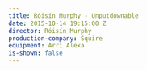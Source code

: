 ```yaml
---
title: Róisín Murphy - Unputdownable
date: 2015-10-14 19:15:00 Z
director: Róisín Murphy
production-company: Squire
equipment: Arri Alexa
is-shown: false
---
```


